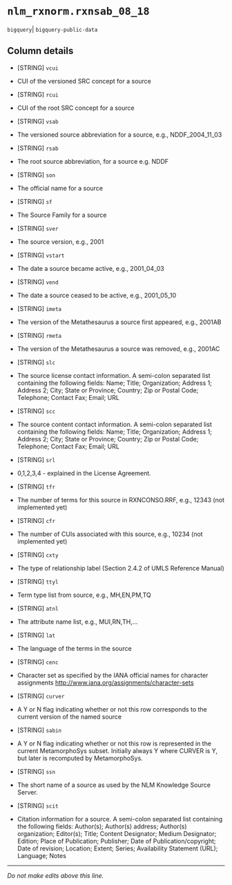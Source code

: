 # `nlm_rxnorm.rxnsab_08_18`
`bigquery`| `bigquery-public-data`

## Column details
* [STRING]    `vcui`
 - CUI of the versioned SRC concept for a source
* [STRING]    `rcui`
 - CUI of the root SRC concept for a source
* [STRING]    `vsab`
 - The versioned source abbreviation for a source, e.g., NDDF_2004_11_03
* [STRING]    `rsab`
 - The root source abbreviation, for a source e.g. NDDF
* [STRING]    `son`
 - The official name for a source
* [STRING]    `sf`
 - The Source Family for a source
* [STRING]    `sver`
 - The source version, e.g., 2001
* [STRING]    `vstart`
 - The date a source became active, e.g., 2001_04_03
* [STRING]    `vend`
 - The date a source ceased to be active, e.g., 2001_05_10
* [STRING]    `imeta`
 - The version of the Metathesaurus a source first appeared, e.g., 2001AB
* [STRING]    `rmeta`
 - The version of the Metathesaurus a source was removed, e.g., 2001AC
* [STRING]    `slc`
 - The source license contact information. A semi-colon separated list containing the following fields: Name; Title; Organization; Address 1; Address 2; City; State or Province; Country; Zip or Postal Code; Telephone; Contact Fax; Email; URL
* [STRING]    `scc`
 - The source content contact information. A semi-colon separated list containing the following fields: Name; Title; Organization; Address 1; Address 2; City; State or Province; Country; Zip or Postal Code; Telephone; Contact Fax; Email; URL
* [STRING]    `srl`
 - 0,1,2,3,4 - explained in the License Agreement.
* [STRING]    `tfr`
 - The number of terms for this source in RXNCONSO.RRF, e.g., 12343 (not implemented yet)
* [STRING]    `cfr`
 - The number of CUIs associated with this source, e.g., 10234 (not implemented yet)
* [STRING]    `cxty`
 - The type of relationship label (Section 2.4.2 of UMLS Reference Manual)
* [STRING]    `ttyl`
 - Term type list from source, e.g., MH,EN,PM,TQ
* [STRING]    `atnl`
 - The attribute name list, e.g., MUI,RN,TH,...
* [STRING]    `lat`
 - The language of the terms in the source
* [STRING]    `cenc`
 - Character set as specified by the IANA official names for character assignments http://www.iana.org/assignments/character-sets
* [STRING]    `curver`
 - A Y or N flag indicating whether or not this row corresponds to the current version of the named source
* [STRING]    `sabin`
 - A Y or N flag indicating whether or not this row is represented in the current MetamorphoSys subset. Initially always Y where CURVER is Y, but later is recomputed by MetamorphoSys.
* [STRING]    `ssn`
 - The short name of a source as used by the NLM Knowledge Source Server.
* [STRING]    `scit`
 - Citation information for a source. A semi-colon separated list containing the following fields: Author(s); Author(s) address; Author(s) organization; Editor(s); Title; Content Designator; Medium Designator; Edition; Place of Publication; Publisher; Date of Publication/copyright; Date of revision; Location; Extent; Series; Availability Statement (URL); Language; Notes

-------------------------------------------------------------------------------
*Do not make edits above this line.*
